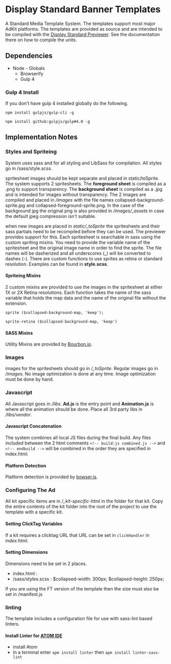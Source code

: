 # Display Standard Banner Templates

A Standard Media Template System. The templates support most major AdKit platforms. The templates are provided as source and are intended to be compiled with the [Display Standard Previewer](https://github.com/chrisathook/display-standard-previewer). See the documentation there on how to compile the units.

## Dependencies

* Node - Globals
    * Browserify
    * Gulp 4

### Gulp 4 Install

If you don't have gulp 4 installed globally do the following.

`npm install gulpjs/gulp-cli -g`

`npm install github:gulpjs/gulp#4.0 -g`


## Implementation Notes

### Styles and Spriteing

System uses sass and for all styling and LibSass for compilation. All styles go in /sass/style.scss.

spritesheet images should be kept separate and placed in static/toSprite. The system supports 2 spritesheets. The **foreground sheet** is compiled as a .png to support transparency. The **background sheet** is compiled as a .jpg and is intended for images without transparency. The 2 images are compiled and placed in */images* with the file names collapsed-background-sprite.jpg and collapsed-foreground-sprite.png. In the case of the background jpg the original png is also provided in */images/_assets* in case the default jpeg compression isn't suitable.

when new images are placed in *static/_toSprite* the spritesheets and their sass partials need to be recompiled before they can be used. The previewer provides support for this. Each spritesheet is searchable in sass using the custom spriting mixins. You need to provide the variable name of the spritesheet and the original image name in order to find the sprite. The file names will be dasherized and all underscores (_) will be converted to dashes (-). There are custom functions to use sprites as retina or standard resolution. Examples can be found in **style.scss**.

#### Spriteing Mixins

2 custom mixins are provided to use the images in the spritesheet at either 1X or 2X Retina resolutions. Each function takes the name of the sass variable that holds the map data and the name of the original file without the extension.

`sprite ($collapsed-background-map, 'keep');`

`sprite-retina ($collapsed-background-map, 'keep')`

#### SASS Mixins

Utility Mixins are provided by [Bourbon.io](http://bourbon.io/).

### Images

images for the spritesheets should go in */_toSprite*. Regular images go in */images*. No image optimization is done at any time. Image optimization must be done by hand.

### Javascript

All Javascript goes in */libs*. **Ad.js** is the entry point and **Animation.js** is where all the animation should be done. Place all 3rd party libs in */libs/vendor*.

#### Javascript Concatenation
The system combines all local JS files during the final build. Any files included between the 2 html comments `<!-- build:js combined.js -->` and `<!-- endbuild -->` will be combined in the order they are specified in index.html.

><!-- build:js combined.js -->

><script src="libs/vendor/bowser.min.js"></script>

><script src="libs/vendor/greensock/TweenMax.min.js"></script>

><script src="libs/Animation.js"></script>

><script src="libs/Ad.js"></script>

><!-- endbuild -->

#### Platform Detection

Platform detection is provided by [bowser.js](https://github.com/ded/bowser).

### Configuring The Ad

All kit specific items are in */_kit-specific-html* in the folder for that kit. Copy the entire contents of the kit folder into the root of the project to use the template with a specific kit.

#### Setting ClickTag Variables

If a kit requires a clicktag URL that URL can be set in `clickHandler` in *index.html*.

#### Setting Dimensions

Dimensions need to be set in 2 places.

* index.html : <meta name="ad.size" content="width=300,height=250">
* /sass/styles.scss : $collapsed-width: 300px; $collapsed-height: 250px;

If you are using the FT version of the template then the size must also be set in /manifest.js

### linting

The template includes a configuration file for use with sass-lint based linters.

#### Install Linter for [ATOM IDE](https://atom.io/)

* install Atom
* In a terminal enter `apm install linter` then `apm install linter-sass-lint`